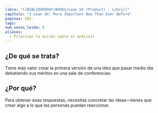 ```yaml
---
libro: "[[BIBLIOGRAPHY/BOOKS/Lean UX (Product) - Libro]]"
capítulo: "1-Lean UX: More Important Now Than Ever Before"
paginas: 582-
tags: 
num_veces_leida: 0
aliases:
  - Priorizar la acción sobre el análisis
---
```

## ¿De qué se trata?
Tiene más valor crear la primera versión de una idea que pasar medio día debatiendo sus méritos en una sala de conferencias.

## ¿Por qué?
Para obtener esas respuestas, necesitas concretar las ideas—tienes que crear algo a lo que las personas puedan reaccionar.
